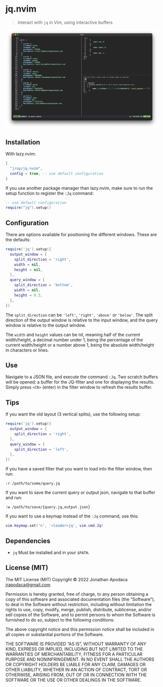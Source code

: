# jq.nvim

> Interact with `jq` in Vim, using interactive buffers

![Example screenshot](example/screenshot.png)

## Installation

With lazy.nvim:

```lua
{
  "jrop/jq.nvim",
  config = true, -- use default configuration
}
```

If you use another package manager than lazy.nvim, make sure to run the setup
function to register the `:Jq` command:

```lua
-- use default configuration
require("jq").setup()
```

## Configuration

There are options available for positioning the different windows. These are
the defaults:

```lua
require('jq').setup({
  output_window = {
    split_direction = 'right',
    width = nil,
    height = nil,
  },
  query_window = {
    split_direction = 'bottom',
    width = nil,
    height = 0.3,
  },
})
```

The `split_direction` can be `'left'`, `'right'`, `'above'` or `'below'`. The
split direction of the output window is relative to the input window, and the
query window is relative to the output window.

The `width` and `height` values can be nil, meaning half of the current
width/height, a decimal number under 1, being the percentage of the current
width/height or a number above 1, being the absolute width/height in characters
or lines.


## Use

Navigate to a JSON file, and execute the command `:Jq`. Two scratch buffers
will be opened: a buffer for the JQ-filter and one for displaying the results.
Simply press `<CR>` (enter) in the filter window to refresh the results buffer.

## Tips

If you want the old layout (3 vertical splits), use the following setup:

```lua
require('jq').setup({
  output_window = {
    split_direction = 'right',
  },
  query_window = {
    split_direction = 'left',
  },
})
```

If you have a saved filter that you want to load into the filter window, then
run:

```
:r /path/to/some/query.jq
```

If you want to save the current query or output json, navigate to that buffer
and run:

```
:w /path/to/save/{query.jq,output.json}
```

If you want to use a keymap instead of the `:Jq` command, use this:

```lua
vim.keymap.set('n', '<leader>jq', vim.cmd.Jq)
```

## Dependencies

- `jq` Must be installed and in your `$PATH`.

## License (MIT)

The MIT License (MIT)
Copyright © 2022 Jonathan Apodaca <jrapodaca@gmail.com>

Permission is hereby granted, free of charge, to any person obtaining a copy of
this software and associated documentation files (the “Software”), to deal in
the Software without restriction, including without limitation the rights to
use, copy, modify, merge, publish, distribute, sublicense, and/or sell copies of
the Software, and to permit persons to whom the Software is furnished to do so,
subject to the following conditions:

The above copyright notice and this permission notice shall be included in all
copies or substantial portions of the Software.

THE SOFTWARE IS PROVIDED “AS IS”, WITHOUT WARRANTY OF ANY KIND, EXPRESS OR
IMPLIED, INCLUDING BUT NOT LIMITED TO THE WARRANTIES OF MERCHANTABILITY, FITNESS
FOR A PARTICULAR PURPOSE AND NONINFRINGEMENT. IN NO EVENT SHALL THE AUTHORS OR
COPYRIGHT HOLDERS BE LIABLE FOR ANY CLAIM, DAMAGES OR OTHER LIABILITY, WHETHER
IN AN ACTION OF CONTRACT, TORT OR OTHERWISE, ARISING FROM, OUT OF OR IN
CONNECTION WITH THE SOFTWARE OR THE USE OR OTHER DEALINGS IN THE SOFTWARE.
